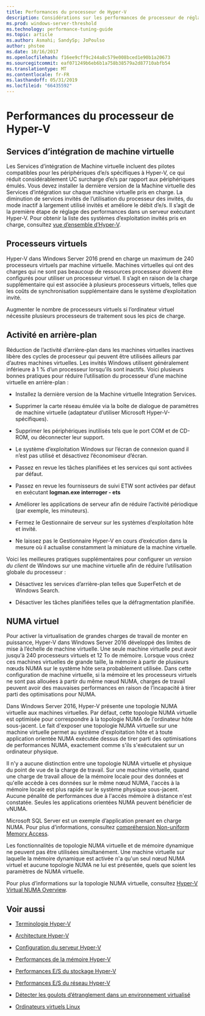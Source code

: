```yaml
---
title: Performances du processeur de Hyper-V
description: Considérations sur les performances de processeur de réglage des performances d’Hyper-V
ms.prod: windows-server-threshold
ms.technology: performance-tuning-guide
ms.topic: article
ms.author: Asmahi; SandySp; JoPoulso
author: phstee
ms.date: 10/16/2017
ms.openlocfilehash: f16ee9cff9c244a8c579e008bced1e90b1a20673
ms.sourcegitcommit: eaf071249b6eb6b1a758b38579a2d87710abfb54
ms.translationtype: MT
ms.contentlocale: fr-FR
ms.lasthandoff: 05/31/2019
ms.locfileid: "66435592"
---
```

# <a name="hyper-v-processor-performance"></a>Performances du processeur de Hyper-V


## <a name="virtual-machine-integration-services"></a>Services d’intégration de machine virtuelle

Les Services d’intégration de Machine virtuelle incluent des pilotes compatibles pour les périphériques d’e/s spécifiques à Hyper-V, ce qui réduit considérablement UC surcharge d’e/s par rapport aux périphériques émulés. Vous devez installer la dernière version de la Machine virtuelle des Services d’intégration sur chaque machine virtuelle pris en charge. La diminution de services invités de l’utilisation du processeur des invités, du mode inactif à largement utilisé invités et améliore le débit d’e/s. Il s’agit de la première étape de réglage des performances dans un serveur exécutant Hyper-V. Pour obtenir la liste des systèmes d’exploitation invités pris en charge, consultez [vue d’ensemble d’Hyper-V](https://technet.microsoft.com/library/hh831531.aspx).

## <a name="virtual-processors"></a>Processeurs virtuels

Hyper-V dans Windows Server 2016 prend en charge un maximum de 240 processeurs virtuels par machine virtuelle. Machines virtuelles qui ont des charges qui ne sont pas beaucoup de ressources processeur doivent être configurés pour utiliser un processeur virtuel. Il s’agit en raison de la charge supplémentaire qui est associée à plusieurs processeurs virtuels, telles que les coûts de synchronisation supplémentaire dans le système d’exploitation invité.

Augmenter le nombre de processeurs virtuels si l’ordinateur virtuel nécessite plusieurs processeurs de traitement sous les pics de charge.

## <a name="background-activity"></a>Activité en arrière-plan

Réduction de l’activité d’arrière-plan dans les machines virtuelles inactives libère des cycles de processeur qui peuvent être utilisées ailleurs par d’autres machines virtuelles. Les invités Windows utilisent généralement inférieure à 1 % d’un processeur lorsqu’ils sont inactifs. Voici plusieurs bonnes pratiques pour réduire l’utilisation du processeur d’une machine virtuelle en arrière-plan :

-   Installez la dernière version de la Machine virtuelle Integration Services.

-   Supprimer la carte réseau émulée via la boîte de dialogue de paramètres de machine virtuelle (adaptateur d’utiliser Microsoft Hyper-V-spécifiques).

-   Supprimer les périphériques inutilisés tels que le port COM et de CD-ROM, ou déconnecter leur support.

-   Le système d’exploitation Windows sur l’écran de connexion quand il n’est pas utilisé et désactivez l’économiseur d’écran.

-   Passez en revue les tâches planifiées et les services qui sont activées par défaut.

-   Passez en revue les fournisseurs de suivi ETW sont activées par défaut en exécutant **logman.exe interroger - ets**

-   Améliorer les applications de serveur afin de réduire l’activité périodique (par exemple, les minuteurs).

-   Fermez le Gestionnaire de serveur sur les systèmes d’exploitation hôte et invité.

-   Ne laissez pas le Gestionnaire Hyper-V en cours d’exécution dans la mesure où il actualise constamment la miniature de la machine virtuelle.

Voici les meilleures pratiques supplémentaires pour configurer un *version du client* de Windows sur une machine virtuelle afin de réduire l’utilisation globale du processeur :

-   Désactivez les services d’arrière-plan telles que SuperFetch et de Windows Search.

-   Désactiver les tâches planifiées telles que la défragmentation planifiée.

## <a name="virtual-numa"></a>NUMA virtuel

Pour activer la virtualisation de grandes charges de travail de monter en puissance, Hyper-V dans Windows Server 2016 développé des limites de mise à l’échelle de machine virtuelle. Une seule machine virtuelle peut avoir jusqu'à 240 processeurs virtuels et 12 To de mémoire. Lorsque vous créez ces machines virtuelles de grande taille, la mémoire à partir de plusieurs nœuds NUMA sur le système hôte sera probablement utilisée. Dans cette configuration de machine virtuelle, si la mémoire et les processeurs virtuels ne sont pas allouées à partir du même nœud NUMA, charges de travail peuvent avoir des mauvaises performances en raison de l’incapacité à tirer parti des optimisations pour NUMA.

Dans Windows Server 2016, Hyper-V présente une topologie NUMA virtuelle aux machines virtuelles. Par défaut, cette topologie NUMA virtuelle est optimisée pour correspondre à la topologie NUMA de l'ordinateur hôte sous-jacent. Le fait d'exposer une topologie NUMA virtuelle sur une machine virtuelle permet au système d'exploitation hôte et à toute application orientée NUMA exécutée dessus de tirer parti des optimisations de performances NUMA, exactement comme s'ils s'exécutaient sur un ordinateur physique.

Il n'y a aucune distinction entre une topologie NUMA virtuelle et physique du point de vue de la charge de travail. Sur une machine virtuelle, quand une charge de travail alloue de la mémoire locale pour des données et qu'elle accède à ces données sur le même nœud NUMA, l'accès à la mémoire locale est plus rapide sur le système physique sous-jacent. Aucune pénalité de performances due à l'accès mémoire à distance n'est constatée. Seules les applications orientées NUMA peuvent bénéficier de vNUMA.

Microsoft SQL Server est un exemple d’application prenant en charge NUMA. Pour plus d’informations, consultez [compréhension Non-uniform Memory Access](https://technet.microsoft.com/library/ms178144.aspx).

Les fonctionnalités de topologie NUMA virtuelle et de mémoire dynamique ne peuvent pas être utilisées simultanément. Une machine virtuelle sur laquelle la mémoire dynamique est activée n'a qu'un seul nœud NUMA virtuel et aucune topologie NUMA ne lui est présentée, quels que soient les paramètres de NUMA virtuelle.

Pour plus d’informations sur la topologie NUMA virtuelle, consultez [Hyper-V Virtual NUMA Overview](https://technet.microsoft.com/library/dn282282.aspx).

## <a name="see-also"></a>Voir aussi

-   [Terminologie Hyper-V](terminology.md)

-   [Architecture Hyper-V](architecture.md)

-   [Configuration du serveur Hyper-V](configuration.md)

-   [Performances de la mémoire Hyper-V](memory-performance.md)

-   [Performances E/S du stockage Hyper-V](storage-io-performance.md)

-   [Performances E/S du réseau Hyper-V](network-io-performance.md)

-   [Détecter les goulots d’étranglement dans un environnement virtualisé](detecting-virtualized-environment-bottlenecks.md)

-   [Ordinateurs virtuels Linux](linux-virtual-machine-considerations.md)
